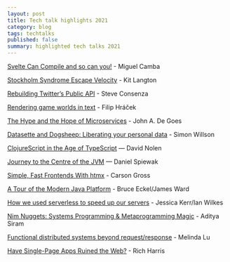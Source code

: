 ```yaml
---
layout: post
title: Tech talk highlights 2021
category: blog
tags: techtalks 
published: false
summary: highlighted tech talks 2021
---
```


[Svelte Can Compile and so can you!](https://www.youtube.com/watch?v=fnr9XWvjJHw&t=10008s) - Miguel Camba

[Stockholm Syndrome Escape Velocity](https://www.youtube.com/watch?v=kLZr87CGY-U) - Kit Langton

[Rebuilding Twitter’s Public API](https://www.youtube.com/watch?v=axFSaH_-IMw) - Steve Consenza

[Rendering game worlds in text](https://www.youtube.com/watch?v=CDDYeJznOhY) - Filip Hráček

[The Hype and the Hope of Microservices](https://www.youtube.com/watch?v=lUgI5AGWxD8) - John A. De Goes

[Datasette and Dogsheep: Liberating your personal data](https://www.youtube.com/watch?v=UFn82w-97kI) - Simon Willson

[ClojureScript in the Age of TypeScript](https://www.youtube.com/watch?v=3HxVMGaiZbc) — David Nolen

[Journey to the Centre of the JVM](https://www.youtube.com/watch?v=EFkpmFt61Jo) — Daniel Spiewak

[Simple, Fast Frontends With htmx](https://www.youtube.com/watch?v=cBfz4W_KvEI) - Carson Gross

[A Tour of the Modern Java Platform](https://www.youtube.com/watch?v=y901lgIuRx0) - Bruce Eckel/James Ward

[How we used serverless to speed up our servers](https://www.youtube.com/watch?v=EfL1Fs9PF2Y&list=PLcGKfGEEONaBjSfQaSiU9yQsjPxxDQyV8&index=15) - Jessica Kerr/Ian Wilkes

[Nim Nuggets: Systems Programming & Metaprogramming Magic](https://www.youtube.com/watch?v=d2VRuZo2pdA&list=PLcGKfGEEONaBjSfQaSiU9yQsjPxxDQyV8&index=7) - Aditya Siram

[Functional distributed systems beyond request/response](https://www.youtube.com/watch?v=VWrpnT8rwVY&list=PLcGKfGEEONaBjSfQaSiU9yQsjPxxDQyV8&index=4) - Melinda Lu

[Have Single-Page Apps Ruined the Web?](https://www.youtube.com/watch?v=860d8usGC0o&t=1s) - Rich Harris
